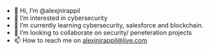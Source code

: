- 👋 Hi, I’m @alexjnirappil
- 👀 I’m interested in cybersecurity
- 🌱 I’m currently learning cybersecurity, salesforce and blockchain.
- 💞️ I’m looking to collaborate on security/ peneteration projects 
- 📫 How to reach me on alexjnirappil@live.com

<!---
alexjnirappil/alexjnirappil is a ✨ special ✨ repository because its `README.md` (this file) appears on your GitHub profile.
You can click the Preview link to take a look at your changes.
--->
